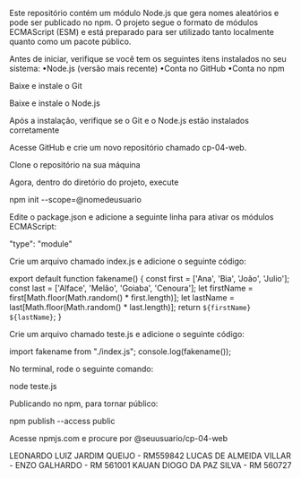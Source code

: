 Este repositório contém um módulo Node.js que gera nomes aleatórios e pode ser publicado no npm. O projeto segue o formato de módulos ECMAScript (ESM) e está preparado para ser utilizado tanto localmente quanto como um pacote público.

Antes de iniciar, verifique se você tem os seguintes itens instalados no seu sistema:
•Node.js (versão mais recente) 
•Conta no GitHub
•Conta no npm 

Baixe e instale o Git

Baixe e instale o Node.js

Após a instalação, verifique se o Git e o Node.js estão instalados corretamente 

Acesse GitHub e crie um novo repositório chamado cp-04-web.

Clone o repositório na sua máquina

Agora, dentro do diretório do projeto, execute

npm init --scope=@nomedeusuario

Edite o package.json e adicione a seguinte linha para ativar os módulos ECMAScript:

"type": "module"

Crie um arquivo chamado index.js e adicione o seguinte código:

export default function fakename() {
    const first = ['Ana', 'Bia', 'João', 'Julio'];
    const last = ['Alface', 'Melão', 'Goiaba', 'Cenoura'];
    let firstName = first[Math.floor(Math.random() * first.length)];
    let lastName = last[Math.floor(Math.random() * last.length)];
    return `${firstName} ${lastName}`;
}

Crie um arquivo chamado teste.js e adicione o seguinte código:

import fakename from "./index.js";
console.log(fakename());

No terminal, rode o seguinte comando:

node teste.js

Publicando no npm, para tornar público:

npm publish --access public

Acesse npmjs.com e procure por @seuusuario/cp-04-web


LEONARDO LUIZ JARDIM QUEIJO - RM559842
LUCAS DE ALMEIDA VILLAR -
ENZO GALHARDO - RM 561001
KAUAN DIOGO DA PAZ SILVA - RM 560727
